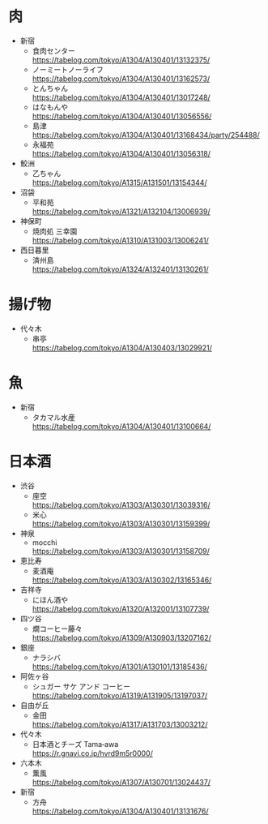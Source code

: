 # 肉
* 新宿
  * 食肉センター  
    https://tabelog.com/tokyo/A1304/A130401/13132375/
  * ノーミートノーライフ  
    https://tabelog.com/tokyo/A1304/A130401/13162573/
  * とんちゃん  
    https://tabelog.com/tokyo/A1304/A130401/13017248/
  * はなもんや  
    https://tabelog.com/tokyo/A1304/A130401/13056556/
  * 島津  
    https://tabelog.com/tokyo/A1304/A130401/13168434/party/254488/
  * 永福苑  
    https://tabelog.com/tokyo/A1304/A130401/13056318/
* 鮫洲
  * 乙ちゃん  
    https://tabelog.com/tokyo/A1315/A131501/13154344/
* 沼袋
  * 平和苑  
    https://tabelog.com/tokyo/A1321/A132104/13006939/
* 神保町
  * 焼肉処 三幸園  
    https://tabelog.com/tokyo/A1310/A131003/13006241/
* 西日暮里
  * 済州島  
    https://tabelog.com/tokyo/A1324/A132401/13130261/

# 揚げ物
* 代々木
  * 串亭  
    https://tabelog.com/tokyo/A1304/A130403/13029921/


# 魚
* 新宿
  * タカマル水産  
    https://tabelog.com/tokyo/A1304/A130401/13100664/

# 日本酒
* 渋谷
  * 座空  
    https://tabelog.com/tokyo/A1303/A130301/13039316/
  * 米心  
    https://tabelog.com/tokyo/A1303/A130301/13159399/
* 神泉
  * mocchi  
    https://tabelog.com/tokyo/A1303/A130301/13158709/
* 恵比寿
  * 麦酒庵  
    https://tabelog.com/tokyo/A1303/A130302/13165346/
* 吉祥寺
  * にほん酒や  
    https://tabelog.com/tokyo/A1320/A132001/13107739/
* 四ツ谷
  * 燗コーヒー藤々  
    https://tabelog.com/tokyo/A1309/A130903/13207162/
* 銀座
  * ナラシバ  
    https://tabelog.com/tokyo/A1301/A130101/13185436/
* 阿佐ヶ谷
  * シュガー サケ アンド コーヒー  
    https://tabelog.com/tokyo/A1319/A131905/13197037/
* 自由が丘
  * 金田  
    https://tabelog.com/tokyo/A1317/A131703/13003212/
* 代々木
  * 日本酒とチーズ Tama‐awa  
    https://r.gnavi.co.jp/hvrd9m5r0000/
* 六本木
  * 薫風  
    https://tabelog.com/tokyo/A1307/A130701/13024437/
* 新宿
  * 方舟  
    https://tabelog.com/tokyo/A1304/A130401/13131676/
